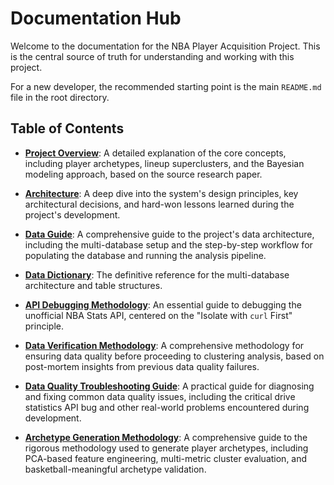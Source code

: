 # Documentation Hub

Welcome to the documentation for the NBA Player Acquisition Project. This is the central source of truth for understanding and working with this project.

For a new developer, the recommended starting point is the main `README.md` file in the root directory.

## Table of Contents

*   **[Project Overview](./project_overview.md)**: A detailed explanation of the core concepts, including player archetypes, lineup superclusters, and the Bayesian modeling approach, based on the source research paper.

*   **[Architecture](./architecture.md)**: A deep dive into the system's design principles, key architectural decisions, and hard-won lessons learned during the project's development.

*   **[Data Guide](./data_guide.md)**: A comprehensive guide to the project's data architecture, including the multi-database setup and the step-by-step workflow for populating the database and running the analysis pipeline.

*   **[Data Dictionary](./data_dictionary.md)**: The definitive reference for the multi-database architecture and table structures.

*   **[API Debugging Methodology](./api_debugging_methodology.md)**: An essential guide to debugging the unofficial NBA Stats API, centered on the "Isolate with `curl` First" principle.

*   **[Data Verification Methodology](./data_verification_methodology.md)**: A comprehensive methodology for ensuring data quality before proceeding to clustering analysis, based on post-mortem insights from previous data quality failures.

*   **[Data Quality Troubleshooting Guide](./troubleshooting_data_quality.md)**: A practical guide for diagnosing and fixing common data quality issues, including the critical drive statistics API bug and other real-world problems encountered during development.

*   **[Archetype Generation Methodology](./archetype_generation_methodology.md)**: A comprehensive guide to the rigorous methodology used to generate player archetypes, including PCA-based feature engineering, multi-metric cluster evaluation, and basketball-meaningful archetype validation.
